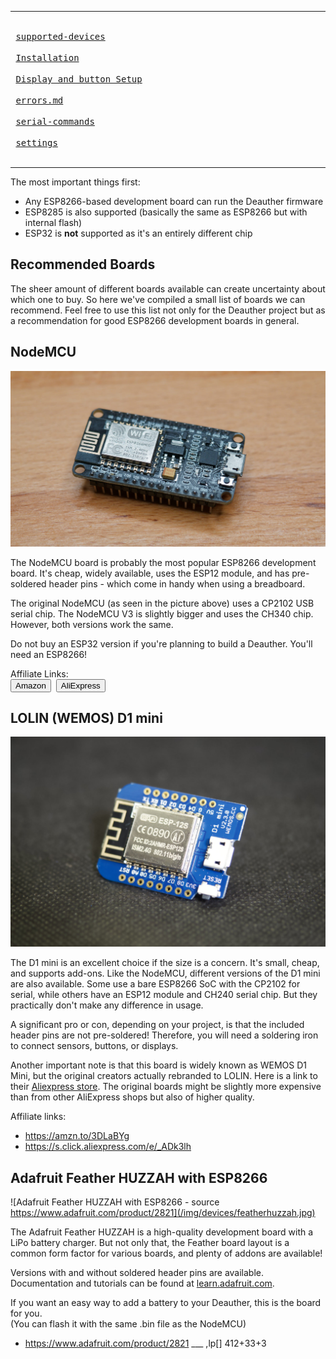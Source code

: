___
<kbd> <br> [supported-devices](../diy/supported-devices.md) <br> </kbd>
<kbd> <br> [Installation](../diy/installation-bin.md) <br> </kbd>
<kbd> <br> [Display and button Setup](../diy/display-setup.md) <br> </kbd>
<kbd> <br> [errors.md](../diy/errors.md) <br> </kbd>
<kbd> <br> [serial-commands](../usage/serial-commands.md) <br> </kbd>
<kbd> <br> [settings](../usage/settings.md) <br> </kbd>
___
The most important things first:
* Any ESP8266-based development board can run the Deauther firmware
* ESP8285 is also supported (basically the same as ESP8266 but with internal flash)
* ESP32 is **not** supported as it's an entirely different chip

## Recommended Boards

The sheer amount of different boards available can create uncertainty about which one to buy.
So here we've compiled a small list of boards we can recommend.
Feel free to use this list not only for the Deauther project but as a recommendation for good ESP8266 development boards in general.


## NodeMCU

![NodeMCU](/img/devices/nodemcu.jpg)

The NodeMCU board is probably the most popular ESP8266 development board. It's cheap, widely available, uses the ESP12 module, and has pre-soldered header pins - which come in handy when using a breadboard.

The original NodeMCU (as seen in the picture above) uses a CP2102 USB serial chip. The NodeMCU V3 is slightly bigger and uses the CH340 chip. However, both versions work the same.

Do not buy an ESP32 version if you're planning to build a Deauther. You'll need an ESP8266!

Affiliate Links:  
<Button href='https://amzn.to/3iYVMYu' target='_blank' variant='contained'>Amazon</Button>&nbsp;
<Button href='https://s.click.aliexpress.com/e/_9gMH6T' target='_blank' variant='contained'>AliExpress</Button>

## LOLIN (WEMOS) D1 mini

![Wemos D1 mini](/img/devices/d1mini.jpg)

The D1 mini is an excellent choice if the size is a concern. 
It's small, cheap, and supports add-ons. Like the NodeMCU, different versions of the D1 mini are also available. Some use a bare ESP8266 SoC with the CP2102 for serial, while others have an ESP12 module and CH240 serial chip. But they practically don't make any difference in usage.

A significant pro or con, depending on your project, is that the included header pins are not pre-soldered! Therefore, you will need a soldering iron to connect sensors, buttons, or displays.

Another important note is that this board is widely known as WEMOS D1 Mini, but the original creators actually rebranded to LOLIN. Here is a link to their [Aliexpress store](https://lolin.aliexpress.com/store/1331105). The original boards might be slightly more expensive than from other AliExpress shops but also of higher quality.

Affiliate links:  
- https://amzn.to/3DLaBYg
- https://s.click.aliexpress.com/e/_ADk3lh
## Adafruit Feather HUZZAH with ESP8266

![Adafruit Feather HUZZAH with ESP8266 - source https://www.adafruit.com/product/2821](/img/devices/featherhuzzah.jpg)

The Adafruit Feather HUZZAH is a high-quality development board with a LiPo battery charger. But not only that, the Feather board layout is a common form factor for various boards, and plenty of addons are available!

Versions with and without soldered header pins are available. 
Documentation and tutorials can be found at [learn.adafruit.com](https://learn.adafruit.com/adafruit-feather-huzzah-esp8266).

If you want an easy way to add a battery to your Deauther, this is the board for you.  
(You can flash it with the same .bin file as the NodeMCU)

- https://www.adafruit.com/product/2821
___ ,lp[]
412+33+3
  
